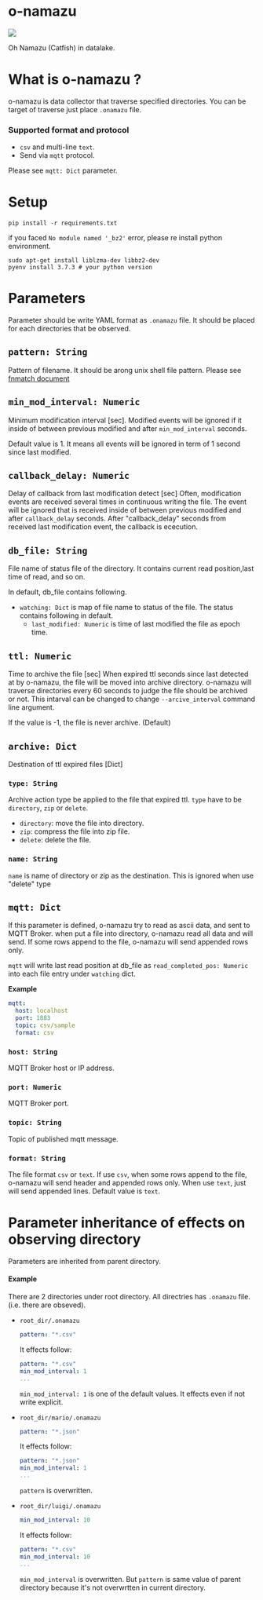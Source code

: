 # o-namazu
![](https://github.com/tac0x2a/o-namazu/workflows/Python%20Build/badge.svg)

Oh Namazu (Catfish) in datalake.

# What is o-namazu ?
o-namazu is data collector that traverse specified directories.
You can be target of traverse just place `.onamazu` file.

### Supported format and protocol
+ `csv` and multi-line `text`.
+ Send via `mqtt` protocol.

Please see `mqtt: Dict` parameter.


# Setup
```
pip install -r requirements.txt
```

if you faced `No module named '_bz2'` error, please re install python environment.
```
sudo apt-get install liblzma-dev libbz2-dev
pyenv install 3.7.3 # your python version
 ```


# Parameters
Parameter should be write YAML format as `.onamazu` file. It should be placed for each directories that be observed.

## `pattern: String`
Pattern of filename. It should be arong unix shell file pattern. Please see [fnmatch document](https://docs.python.org/3/library/fnmatch.html)

## `min_mod_interval: Numeric`
Minimum modification interval [sec].
Modified events will be ignored if it inside of between previous modified and after `min_mod_interval` seconds.

Default value is 1. It means all events will be ignored in term of 1 second since last modified.


## `callback_delay: Numeric`
Delay of callback from last modification detect [sec]
Often, modification events are received several times in continuous writing the file.
The event will be ignored that is received inside of between previous modified and after `callback_delay` seconds.
After "callback_delay" seconds from received last modification event, the callback is ececution.


## `db_file: String`
File name of status file of the directory.
It contains current read position,last time of read, and so on.

In default, db_file contains following.
+ `watching: Dict` is map of file name to status of the file. The status contains following in default.
  +  `last_modified: Numeric` is time of last modified the file as epoch time.


## `ttl: Numeric`
Time to archive the file [sec]
When expired ttl seconds since last detected at by o-namazu, the file will be moved into archive directory.
o-namazu will traverse directories every 60 seconds to judge the file should be archived or not. This intarval can be changed to change `--arcive_interval` command line argument.

If the value is -1, the file is never archive. (Default)

## `archive: Dict`
Destination of ttl expired files [Dict]

### `type: String`
Archive action type be applied to the file that expired ttl. `type` have to be `directory`, `zip` or `delete`.
+ `directory`: move the file into directory.
+ `zip`: compress the file into zip file.
+ `delete`: delete the file.

### `name: String`
`name` is name of directory or zip as the destination. This is ignored when use "delete" type


## `mqtt: Dict`
If this parameter is defined, o-namazu try to read as ascii data, and sent to MQTT Broker.
when put a file into directory, o-namazu read all data and will send. If some rows append to the file, o-namazu will send appended rows only.

`mqtt` will write last read position at db_file as `read_completed_pos: Numeric` into each file entry under `watching` dict.

**Example**
```yaml
mqtt:
  host: localhost
  port: 1883
  topic: csv/sample
  format: csv
```

### `host: String`
MQTT Broker host or IP address.

### `port: Numeric`
MQTT Broker port.

### `topic: String`
Topic of published mqtt message.

### `format: String`
The file format `csv` or `text`.
If use `csv`, when some rows append to the file, o-namazu will send header and appended rows only. When use `text`, just will send appended lines.
Default value is `text`.


# Parameter inheritance of effects on observing directory
Parameters are inherited from parent directory.

#### Example
There are 2 directories under root directory. All directries has `.onamazu` file. (i.e. there are obseved).

+ `root_dir/.onamazu`
  ```yaml
  pattern: "*.csv"
  ```

  It effects follow:
  ```yaml
  pattern: "*.csv"
  min_mod_interval: 1
  ...
  ```

  `min_mod_interval: 1` is one of the default values. It effects even if not write explicit.

+ `root_dir/mario/.onamazu`
  ```yaml
  pattern: "*.json"
  ```

  It effects follow:
  ```yaml
  pattern: "*.json"
  min_mod_interval: 1
  ...
  ```

  `pattern` is overwritten.


+ `root_dir/luigi/.onamazu`
  ```yaml
  min_mod_interval: 10
  ```

  It effects follow:
  ```yaml
  pattern: "*.csv"
  min_mod_interval: 10
  ...
  ```
  `min_mod_interval` is overwritten. But `pattern` is same value of parent directory because it's not overwrtten in current directory.
